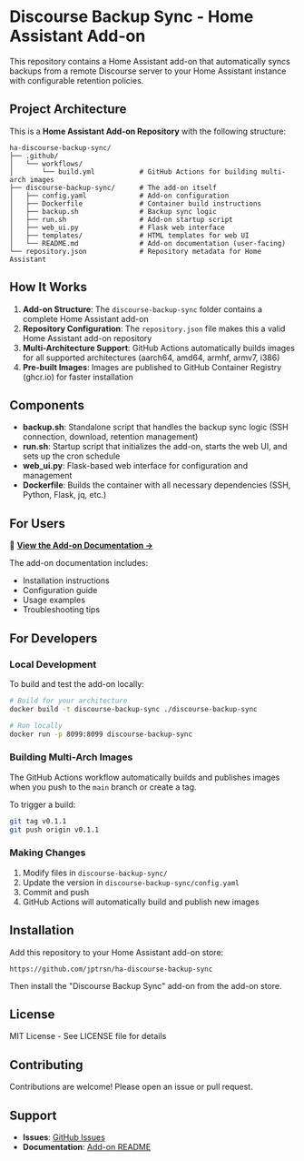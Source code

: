 # Discourse Backup Sync - Home Assistant Add-on

This repository contains a Home Assistant add-on that automatically syncs backups from a remote Discourse server to your Home Assistant instance with configurable retention policies.

## Project Architecture

This is a **Home Assistant Add-on Repository** with the following structure:

```
ha-discourse-backup-sync/
├── .github/
│   └── workflows/
│       └── build.yml           # GitHub Actions for building multi-arch images
├── discourse-backup-sync/      # The add-on itself
│   ├── config.yaml             # Add-on configuration
│   ├── Dockerfile              # Container build instructions
│   ├── backup.sh               # Backup sync logic
│   ├── run.sh                  # Add-on startup script
│   ├── web_ui.py               # Flask web interface
│   ├── templates/              # HTML templates for web UI
│   └── README.md               # Add-on documentation (user-facing)
└── repository.json             # Repository metadata for Home Assistant
```

## How It Works

1. **Add-on Structure**: The `discourse-backup-sync` folder contains a complete Home Assistant add-on
2. **Repository Configuration**: The `repository.json` file makes this a valid Home Assistant add-on repository
3. **Multi-Architecture Support**: GitHub Actions automatically builds images for all supported architectures (aarch64, amd64, armhf, armv7, i386)
4. **Pre-built Images**: Images are published to GitHub Container Registry (ghcr.io) for faster installation

## Components

- **backup.sh**: Standalone script that handles the backup sync logic (SSH connection, download, retention management)
- **run.sh**: Startup script that initializes the add-on, starts the web UI, and sets up the cron schedule
- **web_ui.py**: Flask-based web interface for configuration and management
- **Dockerfile**: Builds the container with all necessary dependencies (SSH, Python, Flask, jq, etc.)

## For Users

📖 **[View the Add-on Documentation →](./discourse-backup-sync/README.md)**

The add-on documentation includes:
- Installation instructions
- Configuration guide
- Usage examples
- Troubleshooting tips

## For Developers

### Local Development

To build and test the add-on locally:

```bash
# Build for your architecture
docker build -t discourse-backup-sync ./discourse-backup-sync

# Run locally
docker run -p 8099:8099 discourse-backup-sync
```

### Building Multi-Arch Images

The GitHub Actions workflow automatically builds and publishes images when you push to the `main` branch or create a tag.

To trigger a build:
```bash
git tag v0.1.1
git push origin v0.1.1
```

### Making Changes

1. Modify files in `discourse-backup-sync/`
2. Update the version in `discourse-backup-sync/config.yaml`
3. Commit and push
4. GitHub Actions will automatically build and publish new images

## Installation

Add this repository to your Home Assistant add-on store:

```
https://github.com/jptrsn/ha-discourse-backup-sync
```

Then install the "Discourse Backup Sync" add-on from the add-on store.

## License

MIT License - See LICENSE file for details

## Contributing

Contributions are welcome! Please open an issue or pull request.

## Support

- **Issues**: [GitHub Issues](https://github.com/jptrsn/ha-discourse-backup-sync/issues)
- **Documentation**: [Add-on README](./discourse-backup-sync/README.md)